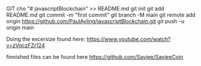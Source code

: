 GIT
cho "# javascriptBlockchain" >> README.md
git init
git add README.md
git commit -m "first commit"
git branch -M main
git remote add origin https://github.com/PaulAyling/javascriptBlockchain.git
git push -u origin main


Doing the excersize found here:
https://www.youtube.com/watch?v=zVqczFZr124

finnished files can be found here
https://github.com/Savjee/SavjeeCoin